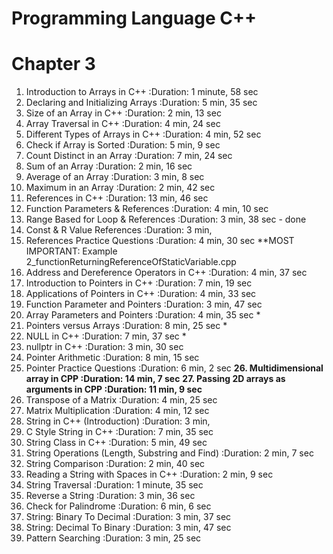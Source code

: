 # Programming Language C++
# Chapter 3

01. Introduction to Arrays in C++                   :Duration: 1 minute, 58 sec
02. Declaring and Initializing Arrays               :Duration: 5 min, 35 sec
03. Size of an Array in C++                         :Duration: 2 min, 13 sec
04. Array Traversal in C++                          :Duration: 4 min, 24 sec
05. Different Types of Arrays in C++                :Duration: 4 min, 52 sec
06. Check if Array is Sorted                        :Duration: 5 min, 9 sec
07. Count Distinct in an Array                      :Duration: 7 min, 24 sec
08. Sum of an Array                                 :Duration: 2 min, 16 sec
09. Average of an Array                             :Duration: 3 min, 8 sec
10. Maximum in an Array                             :Duration: 2 min, 42 sec
11. References in C++                               :Duration: 13 min, 46 sec
12. Function Parameters & References                :Duration: 4 min, 10 sec
13. Range Based for Loop & References               :Duration: 3 min, 38 sec    - done
14. Const & R Value References                      :Duration: 3 min,
15. References Practice Questions                   :Duration: 4 min, 30 sec
    **MOST IMPORTANT: Example 2_functionReturningReferenceOfStaticVariable.cpp
16. Address and Dereference Operators in C++        :Duration: 4 min, 37 sec
17. Introduction to Pointers in C++                 :Duration: 7 min, 19 sec
18. Applications of Pointers in C++                 :Duration: 4 min, 33 sec
19. Function Parameter and Pointers                 :Duration: 3 min, 47 sec
20. Array Parameters and Pointers                   :Duration: 4 min, 35 sec *
21. Pointers versus Arrays                          :Duration: 8 min, 25 sec *
22. NULL in C++                                     :Duration: 7 min, 37 sec *
23. nullptr in C++                                  :Duration: 3 min, 30 sec
24. Pointer Arithmetic                              :Duration: 8 min, 15 sec
25. Pointer Practice Questions                      :Duration: 6 min, 2 sec
**26. Multidimensional array in CPP                 :Duration: 14 min, 7 sec**
**27. Passing 2D arrays as arguments in CPP         :Duration: 11 min, 9 sec**
28. Transpose of a Matrix                           :Duration: 4 min, 25 sec
29. Matrix Multiplication                           :Duration: 4 min, 12 sec
30. String in C++ (Introduction)                    :Duration: 3 min,
31. C Style String in C++                           :Duration: 7 min, 35 sec
32. String Class in C++                             :Duration: 5 min, 49 sec
33. String Operations (Length, Substring and Find)  :Duration: 2 min, 7 sec
34. String Comparison                               :Duration: 2 min, 40 sec
35. Reading a String with Spaces in C++             :Duration: 2 min, 9 sec
36. String Traversal                                :Duration: 1 minute, 35 sec
37. Reverse a String                                :Duration: 3 min, 36 sec
38. Check for Palindrome                            :Duration: 6 min, 6 sec
39. String: Binary To Decimal                       :Duration: 3 min, 37 sec
40. String: Decimal To Binary                       :Duration: 3 min, 47 sec
41. Pattern Searching                               :Duration: 3 min, 25 sec

